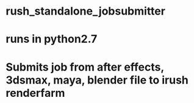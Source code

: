 # rush_standalone_jobsubmitter
# runs in python2.7
# Submits job from after effects, 3dsmax, maya, blender file to irush renderfarm
